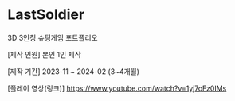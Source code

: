 # LastSoldier
3D 3인칭 슈팅게임 포트폴리오

[제작 인원]
  본인 1인 제작

[제작 기간]
  2023-11 ~ 2024-02 (3~4개월)


[플레이 영상(링크)]
https://www.youtube.com/watch?v=1yj7oFz0IMs
